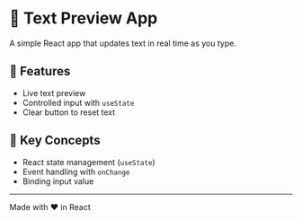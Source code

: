 # 📝 Text Preview App

A simple React app that updates text in real time as you type.

## 🚀 Features
- Live text preview
- Controlled input with `useState`
- Clear button to reset text

## 🧠 Key Concepts
- React state management (`useState`)
- Event handling with `onChange`
- Binding input value

---
Made with ❤️ in React
